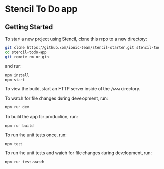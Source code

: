 # Stencil To Do app


## Getting Started

To start a new project using Stencil, clone this repo to a new directory:

```bash
git clone https://github.com/ionic-team/stencil-starter.git stencil-todo-app
cd stencil-todo-app
git remote rm origin
```

and run:

```bash
npm install
npm start
```

To view the build, start an HTTP server inside of the `/www` directory.

To watch for file changes during development, run:

```bash
npm run dev
```

To build the app for production, run:

```bash
npm run build
```

To run the unit tests once, run:

```
npm test
```

To run the unit tests and watch for file changes during development, run:

```
npm run test.watch
```
